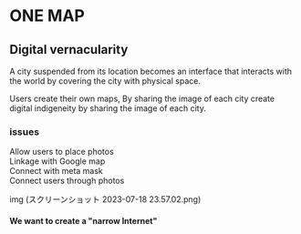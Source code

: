 # ONE MAP
## Digital vernacularity

A city suspended from its location becomes an interface that interacts with the world by covering the city with physical space.

Users create their own maps, By sharing the image of each city create digital indigeneity by sharing the image of each city.

### issues
Allow users to place photos
<br> Linkage with Google map
<br> Connect with meta mask
<br> Connect users through photos

img (スクリーンショット 2023-07-18 23.57.02.png)


#### We want to create a "narrow Internet"
